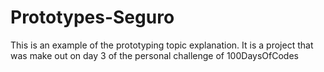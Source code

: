 # Prototypes-Seguro
This is an example of the prototyping topic explanation. It is a project that was make out on day 3 of the personal challenge of 100DaysOfCodes
